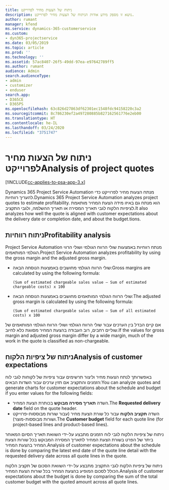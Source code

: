 ```yaml
---
title: ניתוח של הצעות מחיר לפרוייקט
description: נושא זו מספק מידע אודות הניתוח של הצעות מחיר לפרוייקט.
author: rumant
manager: kfend
ms.service: dynamics-365-customerservice
ms.custom:
- dyn365-projectservice
ms.date: 03/05/2019
ms.topic: article
ms.prod: ''
ms.technology: ''
ms.assetid: 57ac8407-26f5-49dd-97ea-e97642789ff5
ms.author: rumant
audience: Admin
search.audienceType:
- admin
- customizer
- enduser
search.app:
- D365CE
- D365PS
ms.openlocfilehash: 63c826d27863df62301ec1548fdc94158220c3a2
ms.sourcegitcommit: 8c786230ef2a497280885b827162561776e2eb00
ms.translationtype: HT
ms.contentlocale: he-IL
ms.lasthandoff: 03/24/2020
ms.locfileid: "3751747"
---
```

# <a name="analysis-of-project-quotes"></a><span data-ttu-id="f9fbb-103">ניתוח של הצעות מחיר לפרוייקט</span><span class="sxs-lookup"><span data-stu-id="f9fbb-103">Analysis of project quotes</span></span>

[!INCLUDE[cc-applies-to-psa-app-3.x](../includes/cc-applies-to-psa-app-3x.md)]

<span data-ttu-id="f9fbb-104">Dynamics 365 Project Service Automation מנתח הצעות מחיר לפרוייקט כדי להעריך רווחיות.</span><span class="sxs-lookup"><span data-stu-id="f9fbb-104">Dynamics 365 Project Service Automation analyzes project quotes to estimate profitability.</span></span> <span data-ttu-id="f9fbb-105">הוא מנתח גם באיזו מידה הצעת המחיר מותאמת לציפיות הלקוח לגבי תאריך המסירה או תאריך ההשלמה, ולגבי התקציב.</span><span class="sxs-lookup"><span data-stu-id="f9fbb-105">It also analyzes how well the quote is aligned with customer expectations about the delivery date or completion date, and about the budget.tions.</span></span>

## <a name="profitability-analysis"></a><span data-ttu-id="f9fbb-106">ניתוח רווחיות</span><span class="sxs-lookup"><span data-stu-id="f9fbb-106">Profitability analysis</span></span>

<span data-ttu-id="f9fbb-107">Project Service Automation מנתח רווחיות באמצעות שולי הרווח הגולמי ושולי הרווי הגולמי המותאמים.</span><span class="sxs-lookup"><span data-stu-id="f9fbb-107">Project Service Automation analyzes profitability by using the gross margin and the adjusted gross margin.</span></span>

- <span data-ttu-id="f9fbb-108">שולי הרווח הגולמי מחושבים באמצעות הנוסחה הבאה:</span><span class="sxs-lookup"><span data-stu-id="f9fbb-108">Gross margins are calculated by using the following formula:</span></span>

  `
    (Sum of estimated chargeable sales value – Sum of estimated chargeable costs) x 100
  `
- <span data-ttu-id="f9fbb-109">שולי הרווח הגולמי המותאמים מחושבים באמצעות הנוסחה הבאה:</span><span class="sxs-lookup"><span data-stu-id="f9fbb-109">The adjusted gross margin is calculated by using the following formula:</span></span>

  `
    (Sum of estimated chargeable sales value – Sum of all estimated costs) x 100
  `

<span data-ttu-id="f9fbb-110">אם קיים הבדל בין הערכים עבור שולי הרווח הגולמי ושולי הרווח הגולמי המותאמים של שוליים רחבים, רוב העבודה בהצעת המחיר מסווגת כלא לחיוב.</span><span class="sxs-lookup"><span data-stu-id="f9fbb-110">If the values for gross margin and adjusted gross margin differ by a wide margin, much of the work in the quote is classified as non-chargeable.</span></span>

## <a name="analysis-of-customer-expectations"></a><span data-ttu-id="f9fbb-111">ניתוח של ציפיות הלקוח</span><span class="sxs-lookup"><span data-stu-id="f9fbb-111">Analysis of customer expectations</span></span>

<span data-ttu-id="f9fbb-112">באפשרותך לנתח הצעות מחיר וליצור תרשימים עבור ציפיות של לקוחות לגבי לוח הזמנים והתקציב אם תזין ערכים עבור השדות הבאים:</span><span class="sxs-lookup"><span data-stu-id="f9fbb-112">You can analyze quotes and generate charts for customer expectations about the schedule and budget if you enter values for the following fields:</span></span>

- <span data-ttu-id="f9fbb-113">השדה **תאריך מסירה מבוקש** בכותרת הצעת המחיר.</span><span class="sxs-lookup"><span data-stu-id="f9fbb-113">The **Requested delivery date** field on the quote header.</span></span>
- <span data-ttu-id="f9fbb-114">השדה **תקציב הלקוח** עבור כל שורת הצעת מחיר (עבור שורות מבוססות-פרוייקט ושורות מבוססות-מוצר).</span><span class="sxs-lookup"><span data-stu-id="f9fbb-114">The **Customer budget** field for each quote line (for project-based lines and product-based lines).</span></span>

<span data-ttu-id="f9fbb-115">ניתוח של ציפיות הלקוח לגבי לוח הזמנים מתבצע על-ידי השוואת תאריך הסיום המאוחר ביתר של הפרט בשורת הצעת המחיר לתאריך המסירה המבוקש בכל שורות הצעת המחיר בהצעת המחיר.</span><span class="sxs-lookup"><span data-stu-id="f9fbb-115">Analysis of customer expectations about the schedule is done by comparing the latest end date of the quote line detail with the requested delivery date across all quote lines in the quote.</span></span>

<span data-ttu-id="f9fbb-116">ניתוח של ציפיות הלקוח לגבי התקציב מתבצע על-ידי השוואת הסכום של תקציב הלקוח הכולל לסכום המופיע בהצעת המחיר בכל שורות הצעת המחיר.</span><span class="sxs-lookup"><span data-stu-id="f9fbb-116">Analysis of customer expectations about the budget is done by comparing the sum of the total customer budget with the quoted amount across all quote lines.</span></span>
